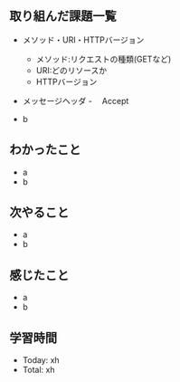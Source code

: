 ## 取り組んだ課題一覧
- メソッド・URI・HTTPバージョン
  - メソッド:リクエストの種類(GETなど)
  - URI:どのリソースか
  - HTTPバージョン
- メッセージヘッダ
  -　 Accept
   
- b
## わかったこと
- a
- b
## 次やること
- a
- b
## 感じたこと
- a
- b
## 学習時間
- Today: xh
- Total: xh
